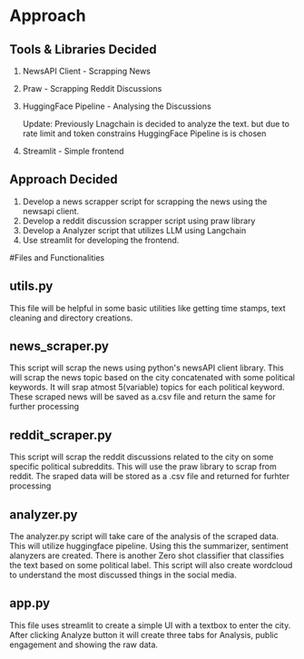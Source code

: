 # Approach

## Tools & Libraries Decided

1) NewsAPI Client - Scrapping News
2) Praw - Scrapping Reddit Discussions
3) HuggingFace Pipeline - Analysing the Discussions
   
     Update: Previously Lnagchain is decided to analyze the text. but due to rate limit and token constrains HuggingFace Pipeline is is chosen
5) Streamlit - Simple frontend

## Approach Decided

1) Develop a news scrapper script for scrapping the news using the newsapi client.
2) Develop a reddit discussion scrapper script using praw library
3) Develop a Analyzer script that utilizes LLM using Langchain
4) Use streamlit for developing the frontend.

#Files and Functionalities

## utils.py

  This file will be helpful in some basic utilities like getting time stamps, text cleaning and directory creations.

## news_scraper.py

  This script will scrap the news using python's newsAPI client library. This will scrap the news topic based on the city concatenated with some political keywords. It will srap atmost 5(variable) topics for each political keyword. These scraped news will be saved as a.csv file and return the same for further processing

## reddit_scraper.py

  This script will scrap the reddit discussions related to the city on some specific political subreddits. This will use the praw library to scrap from reddit. The sraped data will be stored as a .csv file and returned for furhter processing

## analyzer.py

  The analyzer.py script will take care of the analysis of the scraped data. This will utilize huggingface pipeline. Using this the summarizer, sentiment alanyzers are created. There is another Zero shot classifier that classifies the text based on some political label. This script will also create wordcloud to understand the most discussed things in the social media.

## app.py

  This file uses streamlit to create a simple UI with a textbox to enter the city. After clicking Analyze button it will create three tabs for Analysis, public engagement and showing the raw data.

